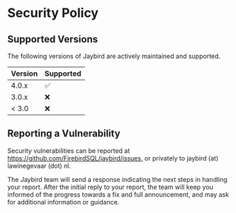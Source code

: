 # Security Policy

## Supported Versions

The following versions of Jaybird are actively maintained and supported.

| Version | Supported          |
| ------- |--------------------|
| 4.0.x   | :white_check_mark: |
| 3.0.x   | :x:                |
| < 3.0   | :x:                |

## Reporting a Vulnerability

Security vulnerabilities can be reported at https://github.com/FirebirdSQL/jaybird/issues,
or privately to jaybird (at) lawinegevaar (dot) nl. 

The Jaybird team will send a response indicating the next steps in handling your report. 
After the initial reply to your report, the team will keep you informed of the progress 
towards a fix and full announcement, and may ask for additional information or guidance.
